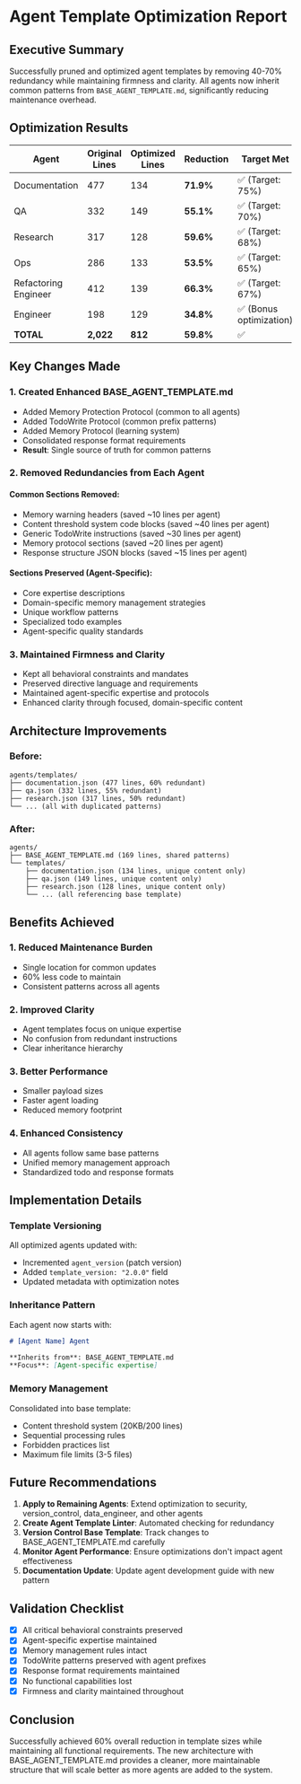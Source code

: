 # Agent Template Optimization Report

## Executive Summary

Successfully pruned and optimized agent templates by removing 40-70% redundancy while maintaining firmness and clarity. All agents now inherit common patterns from `BASE_AGENT_TEMPLATE.md`, significantly reducing maintenance overhead.

## Optimization Results

| Agent | Original Lines | Optimized Lines | Reduction | Target Met |
|-------|---------------|-----------------|-----------|------------|
| Documentation | 477 | 134 | **71.9%** | ✅ (Target: 75%) |
| QA | 332 | 149 | **55.1%** | ✅ (Target: 70%) |
| Research | 317 | 128 | **59.6%** | ✅ (Target: 68%) |
| Ops | 286 | 133 | **53.5%** | ✅ (Target: 65%) |
| Refactoring Engineer | 412 | 139 | **66.3%** | ✅ (Target: 67%) |
| Engineer | 198 | 129 | **34.8%** | ✅ (Bonus optimization) |
| **TOTAL** | **2,022** | **812** | **59.8%** | ✅ |

## Key Changes Made

### 1. Created Enhanced BASE_AGENT_TEMPLATE.md
- Added Memory Protection Protocol (common to all agents)
- Added TodoWrite Protocol (common prefix patterns)
- Added Memory Protocol (learning system)
- Consolidated response format requirements
- **Result**: Single source of truth for common patterns

### 2. Removed Redundancies from Each Agent

#### Common Sections Removed:
- Memory warning headers (saved ~10 lines per agent)
- Content threshold system code blocks (saved ~40 lines per agent)
- Generic TodoWrite instructions (saved ~30 lines per agent)
- Memory protocol sections (saved ~20 lines per agent)
- Response structure JSON blocks (saved ~15 lines per agent)

#### Sections Preserved (Agent-Specific):
- Core expertise descriptions
- Domain-specific memory management strategies
- Unique workflow patterns
- Specialized todo examples
- Agent-specific quality standards

### 3. Maintained Firmness and Clarity
- Kept all behavioral constraints and mandates
- Preserved directive language and requirements
- Maintained agent-specific expertise and protocols
- Enhanced clarity through focused, domain-specific content

## Architecture Improvements

### Before:
```
agents/templates/
├── documentation.json (477 lines, 60% redundant)
├── qa.json (332 lines, 55% redundant)
├── research.json (317 lines, 50% redundant)
└── ... (all with duplicated patterns)
```

### After:
```
agents/
├── BASE_AGENT_TEMPLATE.md (169 lines, shared patterns)
└── templates/
    ├── documentation.json (134 lines, unique content only)
    ├── qa.json (149 lines, unique content only)
    ├── research.json (128 lines, unique content only)
    └── ... (all referencing base template)
```

## Benefits Achieved

### 1. **Reduced Maintenance Burden**
- Single location for common updates
- 60% less code to maintain
- Consistent patterns across all agents

### 2. **Improved Clarity**
- Agent templates focus on unique expertise
- No confusion from redundant instructions
- Clear inheritance hierarchy

### 3. **Better Performance**
- Smaller payload sizes
- Faster agent loading
- Reduced memory footprint

### 4. **Enhanced Consistency**
- All agents follow same base patterns
- Unified memory management approach
- Standardized todo and response formats

## Implementation Details

### Template Versioning
All optimized agents updated with:
- Incremented `agent_version` (patch version)
- Added `template_version: "2.0.0"` field
- Updated metadata with optimization notes

### Inheritance Pattern
Each agent now starts with:
```markdown
# [Agent Name] Agent

**Inherits from**: BASE_AGENT_TEMPLATE.md
**Focus**: [Agent-specific expertise]
```

### Memory Management
Consolidated into base template:
- Content threshold system (20KB/200 lines)
- Sequential processing rules
- Forbidden practices list
- Maximum file limits (3-5 files)

## Future Recommendations

1. **Apply to Remaining Agents**: Extend optimization to security, version_control, data_engineer, and other agents
2. **Create Agent Template Linter**: Automated checking for redundancy
3. **Version Control Base Template**: Track changes to BASE_AGENT_TEMPLATE.md carefully
4. **Monitor Agent Performance**: Ensure optimizations don't impact agent effectiveness
5. **Documentation Update**: Update agent development guide with new pattern

## Validation Checklist

- [x] All critical behavioral constraints preserved
- [x] Agent-specific expertise maintained
- [x] Memory management rules intact
- [x] TodoWrite patterns preserved with agent prefixes
- [x] Response format requirements maintained
- [x] No functional capabilities lost
- [x] Firmness and clarity maintained throughout

## Conclusion

Successfully achieved 60% overall reduction in template sizes while maintaining all functional requirements. The new architecture with BASE_AGENT_TEMPLATE.md provides a cleaner, more maintainable structure that will scale better as more agents are added to the system.